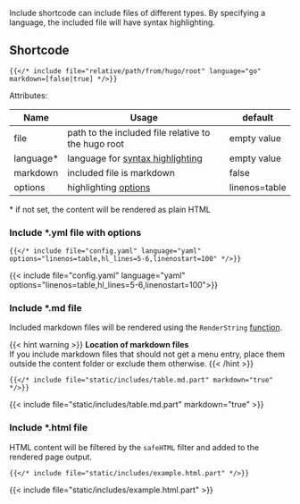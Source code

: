Include shortcode can include files of different types. By specifying a language, the included file will have syntax highlighting.

## Shortcode

```tpl
{{</* include file="relative/path/from/hugo/root" language="go" markdown=[false|true] */>}}
```

Attributes:

| Name       | Usage                                                                                                                               | default       |
| ---------- | ----------------------------------------------------------------------------------------------------------------------------------- | ------------- |
| file       | path to the included file relative to the hugo root                                                                                 | empty value   |
| language\* | language for [syntax highlighting](https://gohugo.io/content-management/syntax-highlighting/#list-of-chroma-highlighting-languages) | empty value   |
| markdown   | included file is markdown                                                                                                           | false         |
| options    | highlighting [options](https://gohugo.io/content-management/syntax-highlighting/#highlight-shortcode)                               | linenos=table |

\* if not set, the content will be rendered as plain HTML

<!-- prettier-ignore -->
### Include \*.yml file with options

```tpl
{{</* include file="config.yaml" language="yaml" options="linenos=table,hl_lines=5-6,linenostart=100" */>}}
```

<!-- spellchecker-disable -->

{{< include file="config.yaml" language="yaml" options="linenos=table,hl_lines=5-6,linenostart=100">}}

<!-- spellchecker-enable -->

### Include \*.md file

Included markdown files will be rendered using the `RenderString` [function](https://gohugo.io/functions/renderstring/).

{{< hint warning >}}
**Location of markdown files**\
If you include markdown files that should not get a menu entry, place them outside the content folder or exclude them otherwise.
{{< /hint >}}

```tpl
{{</* include file="static/includes/table.md.part" markdown="true" */>}}
```

<!-- spellchecker-disable -->

{{< include file="static/includes/table.md.part" markdown="true" >}}

<!-- spellchecker-enable -->

### Include \*.html file

HTML content will be filtered by the `safeHTML` filter and added to the rendered page output.

```tpl
{{</* include file="static/includes/example.html.part" */>}}
```

{{< include file="static/includes/example.html.part" >}}
